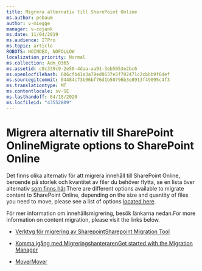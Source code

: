 ```yaml
---
title: Migrera alternativ till SharePoint Online
ms.author: pebaum
author: v-miegge
manager: v-cojank
ms.date: 11/04/2019
ms.audience: ITPro
ms.topic: article
ROBOTS: NOINDEX, NOFOLLOW
localization_priority: Normal
ms.collection: Adm_O365
ms.assetid: c8c339c9-2e50-4daa-aa91-3eb5053e2bc6
ms.openlocfilehash: 606cfb41a3a79ed8637e5f702471c2cbbb9f6def
ms.sourcegitcommit: 04484c73b96bf76d1b50796b3e8913f49095c4f3
ms.translationtype: MT
ms.contentlocale: sv-SE
ms.lasthandoff: 04/18/2020
ms.locfileid: "43552809"
---
```

# <a name="migrate-options-to-sharepoint-online"></a><span data-ttu-id="106cc-102">Migrera alternativ till SharePoint Online</span><span class="sxs-lookup"><span data-stu-id="106cc-102">Migrate options to SharePoint Online</span></span>

<span data-ttu-id="106cc-103">Det finns olika alternativ för att migrera innehåll till SharePoint Online, beroende på storlek och kvantitet av filer du behöver flytta, se en lista över alternativ [som finns här](https://docs.microsoft.com/sharepointmigration/migrate-to-sharepoint-online).</span><span class="sxs-lookup"><span data-stu-id="106cc-103">There are different options available to migrate content to SharePoint Online, depending on the size and quantity of files you need to move, please see a list of options [located here](https://docs.microsoft.com/sharepointmigration/migrate-to-sharepoint-online).</span></span>

<span data-ttu-id="106cc-104">För mer information om innehållsmigrering, besök länkarna nedan.</span><span class="sxs-lookup"><span data-stu-id="106cc-104">For more information on content migration, please visit the links below.</span></span>

- [<span data-ttu-id="106cc-105">Verktyg för migrering av Sharepoint</span><span class="sxs-lookup"><span data-stu-id="106cc-105">Sharepoint Migration Tool</span></span>](https://docs.microsoft.com/sharepointmigration/introducing-the-sharepoint-migration-tool)

- [<span data-ttu-id="106cc-106">Komma igång med Migreringshanteraren</span><span class="sxs-lookup"><span data-stu-id="106cc-106">Get started with the Migration Manager</span></span>](https://docs.microsoft.com/sharepointmigration/mm-get-started)

- [<span data-ttu-id="106cc-107">Mover</span><span class="sxs-lookup"><span data-stu-id="106cc-107">Mover</span></span>](https://mover.io/)
